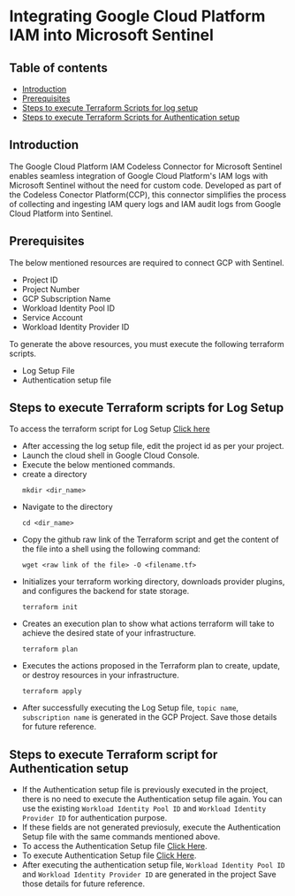 # Integrating Google Cloud Platform IAM into Microsoft Sentinel
## Table of contents
- [Introduction](#intro)
- [Prerequisites](#step1)
- [Steps to execute Terraform Scripts for log setup](#log)
- [Steps to execute Terraform Scripts for Authentication setup](#auth)


<a name="intro">

## Introduction
The Google Cloud Platform IAM Codeless Connector for Microsoft Sentinel enables seamless integration of Google Cloud Platform's IAM logs with Microsoft Sentinel without the need for custom code. Developed as part of the Codeless Conector Platform(CCP), this connector simplifies the process of collecting and ingesting IAM query logs and IAM audit logs from Google Cloud Platform into Sentinel.

<a name="step1">
   
## Prerequisites
The below mentioned resources are required to connect GCP with Sentinel.
- Project ID
- Project Number
- GCP Subscription Name
- Workload Identity Pool ID
- Service Account
- Workload Identity Provider ID

To generate the above resources, you must execute the following terraform scripts.

- Log Setup File
- Authentication setup file

<a name="log">

## Steps to execute Terraform scripts for Log Setup
To access the terraform script for Log Setup [Click here](https://github.com/v-hkopparala/v-hkopparala/blob/main/CCPIAMLOGS%201.tf)
- After accessing the log setup file, edit the project id as per your project.
- Launch the cloud shell in Google Cloud Console.
- Execute the below mentioned commands.
- create a directory
  ```
  mkdir <dir_name>
  ```
- Navigate to the directory
  ```
  cd <dir_name>
  ```
- Copy the github raw link of the Terraform script and get the content of the file into a shell using the following command:
   ```
   wget <raw link of the file> -O <filename.tf>
   ```
- Initializes your terraform working directory, downloads provider plugins, and configures the backend for state storage.
   ```
   terraform init
   ```
- Creates an execution plan to show what actions terraform will take to achieve the desired state of your infrastructure.
   ```
   terraform plan
   ```
- Executes the actions proposed in the Terraform plan to create, update, or destroy resources in your infrastructure.
   ```
   terraform apply
   ```
- After successfully executing the Log Setup file, `topic name`, `subscription name` is generated in the GCP Project. Save those details for future reference.

<a name="auth">

## Steps to execute Terraform script for Authentication setup
- If the Authentication setup file is previously executed in the project, there is no need to execute the Authentication setup file again. You can use the existing `Workload Identity Pool ID` and `Workload Identity Provider ID` for authentication  purpose.
- If these fields are not generated previosuly, execute the Authentication Setup file with the same commands mentioned above.
- To access the Authentication Setup file [Click Here](https://github.com/Azure/Azure-Sentinel/tree/master/DataConnectors/GCP/Terraform/sentinel_resources_creation/GCPInitialAuthenticationSetup).
- To execute Authentication Setup file  [Click Here](https://learn.microsoft.com/en-us/azure/sentinel/connect-google-cloud-platform?tabs=terraform%2Cauditlogs#gcp-authentication-setup).
- After executing the authentication setup file, `Workload Identity Pool ID` and `Workload Identity Provider ID` are generated in the project Save those details for future reference.
